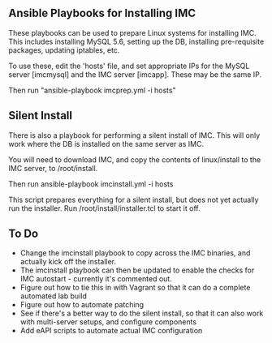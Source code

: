 ## Ansible Playbooks for Installing IMC

These playbooks can be used to prepare Linux systems for installing IMC. This includes installing MySQL 5.6, setting up the DB, installing pre-requisite packages, updating iptables, etc.

To use these, edit the 'hosts' file, and set appropriate IPs for the MySQL server [imcmysql] and the IMC server [imcapp]. These may be the same IP.

Then run "ansible-playbook imcprep.yml -i hosts"

## Silent Install

There is also a playbook for performing a silent install of IMC. This will only work where the DB is installed on the same server as IMC.

You will need to download IMC, and copy the contents of linux/install to the IMC server, to /root/install. 

Then run ansible-playbook imcinstall.yml -i hosts

This script prepares everything for a silent install, but does not yet actually run the installer. Run /root/install/installer.tcl to start it off.


## To Do

* Change the imcinstall playbook to copy across the IMC binaries, and actually kick off the installer.
* The imcinstall playbook can then be updated to enable the checks for IMC autostart - currently it's commented out.
* Figure out how to tie this in with Vagrant so that it can do a complete automated lab build
* Figure out how to automate patching
* See if there's a better way to do the silent install, so that it can also work with multi-server setups, and configure components
* Add eAPI scripts to automate actual IMC configuration
